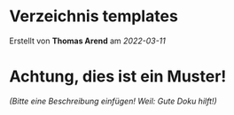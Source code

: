 # Verzeichnis templates

Erstellt von **Thomas Arend** am *2022-03-11*

# Achtung, dies ist ein **Muster!**

*(Bitte eine Beschreibung einfügen! Weil: Gute Doku hilft!)*

